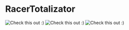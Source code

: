 # RacerTotalizator
![Check this out :)](https://github.com/VladOliynyk/RacerTotalizator/blob/master/commercial-01.png)
![Check this out :)](https://github.com/VladOliynyk/RacerTotalizator/blob/master/commercial-02.png)
![Check this out :)](https://github.com/VladOliynyk/RacerTotalizator/blob/master/commercial-03.png)
